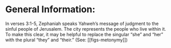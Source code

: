 # General Information:

In verses 3:1-5, Zephaniah speaks Yahweh’s message of judgment to the sinful people of Jerusalem. The city represents the people who live within it. To make this clear, it may be helpful to replace the singular “she” and “her” with the plural “they” and “their.” (See: [[figs-metonymy]])